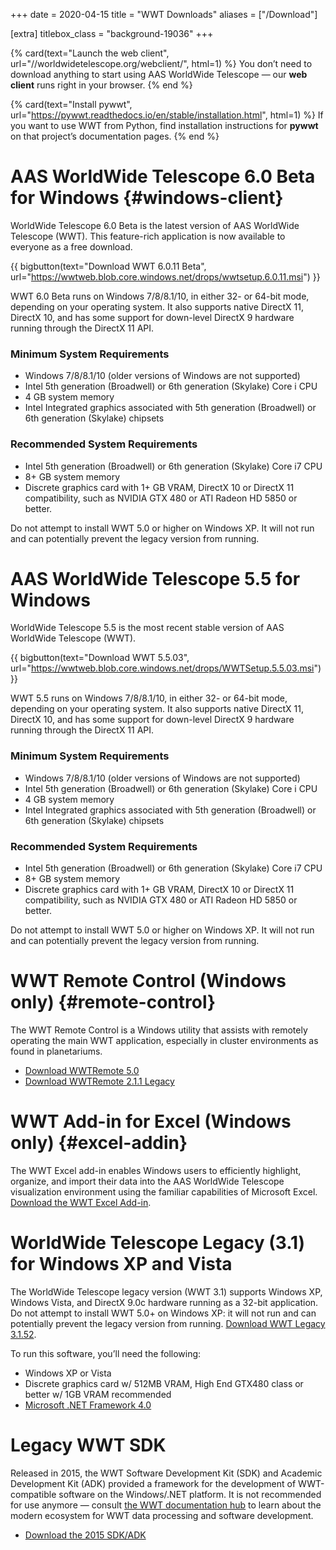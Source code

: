 +++
date = 2020-04-15
title = "WWT Downloads"
aliases = ["/Download"]

[extra]
titlebox_class = "background-19036"
+++

<section class="flex-cards">

{% card(text="Launch the web client", url="//worldwidetelescope.org/webclient/", html=1) %}
You don’t need to download anything to start using AAS WorldWide Telescope
— our <b>web client</b> runs right in your browser.
{% end %}

{% card(text="Install pywwt", url="https://pywwt.readthedocs.io/en/stable/installation.html", html=1) %}
If you want to use WWT from Python, find installation instructions for
<b>pywwt</b> on that project’s documentation pages.
{% end %}

</section>


# AAS WorldWide Telescope 6.0 Beta for Windows {#windows-client}

WorldWide Telescope 6.0 Beta is the latest version of AAS WorldWide Telescope
(WWT). This feature-rich application is now available to everyone as a free
download.

{{ bigbutton(text="Download WWT 6.0.11 Beta", url="https://wwtweb.blob.core.windows.net/drops/wwtsetup.6.0.11.msi") }}

WWT 6.0 Beta runs on Windows 7/8/8.1/10, in either 32- or 64-bit mode,
depending on your operating system. It also supports native DirectX 11,
DirectX 10, and has some support for down-level DirectX 9 hardware running
through the DirectX 11 API.

### Minimum System Requirements

- Windows 7/8/8.1/10 (older versions of Windows are not supported)
- Intel 5th generation (Broadwell) or 6th generation (Skylake) Core i CPU
- 4 GB system memory
- Intel Integrated graphics associated with 5th generation (Broadwell) or 6th
  generation (Skylake) chipsets

### Recommended System Requirements

- Intel 5th generation (Broadwell) or 6th generation (Skylake) Core i7 CPU
- 8+ GB system memory
- Discrete graphics card with 1+ GB VRAM, DirectX 10 or DirectX 11
  compatibility, such as NVIDIA GTX 480 or ATI Radeon HD 5850 or better.

Do not attempt to install WWT 5.0 or higher on Windows XP. It will not run and
can potentially prevent the legacy version from running.


# AAS WorldWide Telescope 5.5 for Windows

WorldWide Telescope 5.5 is the most recent stable version of AAS WorldWide
Telescope (WWT).

{{ bigbutton(text="Download WWT 5.5.03", url="https://wwtweb.blob.core.windows.net/drops/WWTSetup.5.5.03.msi") }}

WWT 5.5 runs on Windows 7/8/8.1/10, in either 32- or 64-bit mode, depending on
your operating system. It also supports native DirectX 11, DirectX 10, and has
some support for down-level DirectX 9 hardware running through the DirectX 11
API.

### Minimum System Requirements

- Windows 7/8/8.1/10 (older versions of Windows are not supported)
- Intel 5th generation (Broadwell) or 6th generation (Skylake) Core i CPU
- 4 GB system memory
- Intel Integrated graphics associated with 5th generation (Broadwell) or 6th
  generation (Skylake) chipsets

### Recommended System Requirements

- Intel 5th generation (Broadwell) or 6th generation (Skylake) Core i7 CPU
- 8+ GB system memory
- Discrete graphics card with 1+ GB VRAM, DirectX 10 or DirectX 11
  compatibility, such as NVIDIA GTX 480 or ATI Radeon HD 5850 or better.

Do not attempt to install WWT 5.0 or higher on Windows XP. It will not run and
can potentially prevent the legacy version from running.


# WWT Remote Control (Windows only) {#remote-control}

The WWT Remote Control is a Windows utility that assists with remotely
operating the main WWT application, especially in cluster environments as
found in planetariums.

- [Download WWTRemote 5.0](http://wwtweb.blob.core.windows.net/drops/WWTRemote.5.0.0.msi)
- [Download WWTRemote 2.1.1 Legacy](http://wwtweb.blob.core.windows.net/drops/WWTRemote.2.1.1.msi)


# WWT Add-in for Excel (Windows only) {#excel-addin}

The WWT Excel add-in enables Windows users to efficiently highlight, organize,
and import their data into the AAS WorldWide Telescope visualization
environment using the familiar capabilities of Microsoft Excel.
[Download the WWT Excel Add-in](https://wwtweb.blob.core.windows.net/drops/WWTExcelAddin.msi).


# WorldWide Telescope Legacy (3.1) for Windows XP and Vista

The WorldWide Telescope legacy version (WWT 3.1) supports Windows XP, Windows
Vista, and DirectX 9.0c hardware running as a 32-bit application. Do not
attempt to install WWT 5.0+ on Windows XP: it will not run and can potentially
prevent the legacy version from running.
[Download WWT Legacy 3.1.52](https://wwtweb.blob.core.windows.net/drops/WWTSetup.Legacy.3.1.52.msi).

To run this software, you’ll need the following:

- Windows XP or Vista
- Discrete graphics card w/ 512MB VRAM, High End GTX480 class or better w/ 1GB VRAM recommended
- [Microsoft .NET Framework 4.0](https://www.microsoft.com/en-us/download/details.aspx?id=17718)


# Legacy WWT SDK

Released in 2015, the WWT Software Development Kit (SDK) and Academic
Development Kit (ADK) provided a framework for the development of
WWT-compatible software on the Windows/.NET platform. It is not recommended
for use anymore — consult
[the WWT documentation hub](https://docs.worldwidetelescope.org/) to learn
about the modern ecosystem for WWT data processing and software development.

- [Download the 2015 SDK/ADK](https://wwtweb.blob.core.windows.net/drops/WWTSDK.msi)
